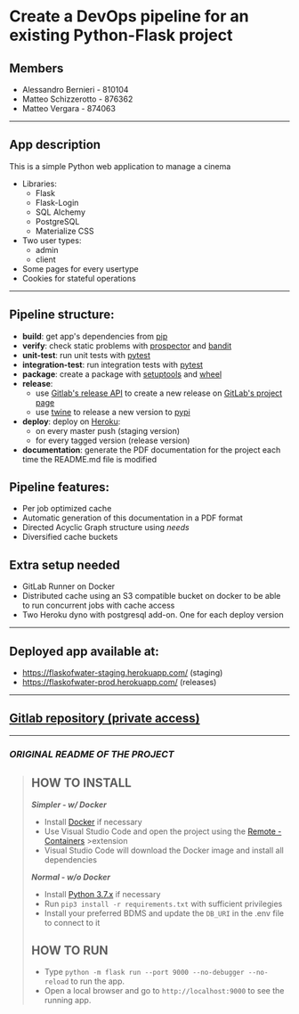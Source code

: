 # Create a DevOps pipeline for an existing Python-Flask project

## Members
- Alessandro Bernieri - 810104
- Matteo Schizzerotto - 876362
- Matteo Vergara - 874063

---

## App description
This is a simple Python web application to manage a cinema

- Libraries:
    - Flask
    - Flask-Login
    - SQL Alchemy
    - PostgreSQL
    - Materialize CSS
- Two user types:
    - admin
    - client
- Some pages for every usertype
- Cookies for stateful operations

---

## Pipeline structure:
- **build**: get app's dependencies from [pip](https://pypi.org/project/pip/)
- **verify**: check static problems with [prospector](https://pypi.org/project/prospector/) and [bandit](https://pypi.org/project/bandit/)
- **unit-test**: run unit tests with [pytest](https://pypi.org/project/pytest/)
- **integration-test**: run integration tests with [pytest](https://pypi.org/project/pytest/)
- **package**: create a package with [setuptools](https://pypi.org/project/setuptools/) and [wheel](https://pypi.org/project/wheel/)
- **release**:
    - use [Gitlab's release API](https://docs.gitlab.com/ee/ci/yaml/#release) to create a new release on [GitLab's project page](https://gitlab.com/bicoccadisco/processo-e-sviluppo-del-software/2020_assignment1_flaskofcinema/-/releases)
    - use [twine](https://pypi.org/project/twine/) to release a new version to [pypi](https://pypi.org/)
- **deploy**: deploy on [Heroku](https://www.heroku.com/):
    - on every master push (staging version)
    - for every tagged version (release version)
- **documentation**: generate the PDF documentation for the project each time the README.md file is modified

## Pipeline features:
- Per job optimized cache
- Automatic generation of this documentation in a PDF format
- Directed Acyclic Graph structure using *needs*
- Diversified cache buckets

## Extra setup needed
- GitLab Runner on Docker
- Distributed cache using an S3 compatible bucket on docker to be able to run concurrent jobs with cache access
- Two Heroku dyno with postgresql add-on. One for each deploy version

---

## Deployed app available at:
- https://flaskofwater-staging.herokuapp.com/ (staging)
- https://flaskofwater-prod.herokuapp.com/ (releases)

---

## [Gitlab repository (private access)](https://gitlab.com/bicoccadisco/processo-e-sviluppo-del-software/2020_assignment1_flaskofcinema)

---

### ***ORIGINAL README OF THE PROJECT***
>## HOW TO INSTALL
>
>***Simpler - w/ Docker***
>
>- Install [Docker](https://www.docker.com/) if necessary
>- Use Visual Studio Code and open the project using the [Remote - Containers](https://>marketplace.visualstudio.com/items?itemName=ms-vscode-remote.remote-containers) >extension
>- Visual Studio Code will download the Docker image and install all dependencies
>
>***Normal - w/o Docker***
>
>- Install [Python 3.7.x](https://www.python.org/downloads/) if necessary
>- Run `pip3 install -r requirements.txt` with sufficient privilegies
>- Install your preferred BDMS and update the `DB_URI` in the .env file to connect to it
>
>## HOW TO RUN
>
>- Type `python -m flask run --port 9000 --no-debugger --no-reload` to run the app.
>- Open a local browser and go to `http://localhost:9000` to see the running app.

